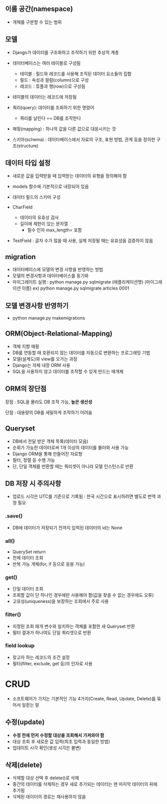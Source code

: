 ## 이름 공간(namespace)

- 개체를 구분할 수 있는 범위

## 모델

- Django가 데이터를 구조화하고 조작하기 위한 추상적 계층
- 데이터베이스는 여러 테이블로 구성됨
    - 테이블 : 필드와 레코드를 사용해 조직된 데이터 요소들의 집합
    - 필드 : 속성과 컬럼(column)으로 구성
    - 레코드 : 튜플과 행(row)으로 구성됨
    
- 테이블의 데이터는 레코드에 저장됨

- 쿼리(query): 데이터를 조회하기 위한 명령어
    - 쿼리를 날린다 == DB를 조작한다
    
- 매핑(mapping) : 하나의 값을 다른 값으로 대응시키는 것

-  스키마(schema) : 데이터베이스에서 자료의 구조, 표현 방법, 관계 등을 정의한 구조(structure)

## 데이터 타입 설정

- 새로운 값을 입력받을 때 입력받는 데이터의 유형을 정의해야 함
- models 함수에 기본적으로 내장되어 있음
- 데이터 필드의 스키마 구성
- CharField
  - 데이터의 유효성 검사
  - 길이에 제한이 있는 문자열
    - 필수 인자 max_length= 포함
    
- TextField : 글자 수가 많을 때 사용, 실제 저장될 때는 유효성을 검증하지 않음

## migration

- 데이터베이스에 모델의 변경 사항을 반영하는 방법
- 모델의 변경사항과 데이터베이스를 동기화
- 마이그레이트 실행 : python manage.py sqlmigrate (애플리케이션명) (마이그레이션 이름)
ex) python manage.py sqlmigrate articles 0001
  
## 모델 변경사항 반영하기

- python manage.py makemigrations

## ORM(Object-Relational-Mapping)

- 객체 지향 매핑
- DB를 연동할 때 호환되지 않는 데이터를 자동으로 변환하는 프로그래밍 기법
- 모델(설계도)와 view를 오가는 과정
- Django는 자체 내장 ORM 사용
- SQL을 사용하지 않고 데이터를 조작할 수 있게 만드는 매개체

## ORM의 장단점

장점 : SQL을 몰라도 DB 조작 가능, **높은 생산성**

단점 : 대용량의 DB를 세밀하게 조작하기 어려움

## Queryset

- DB에서 전달 받은 객체 목록(데이터 모음)
- 순회가 가능한 데이터로써 1개 이상의 데이터를 불러와 사용 가능
- Django ORM을 통해 만들어진 자료형 
- 필터, 정렬 등 수행 가능
- 단, 단일 객체를 반환할 때는 쿼리셋이 아니라 모델 인스턴스로 반환

## DB 저장 시 주의사항

- 업로드 시각은 UTC를 기준으로 기록됨 : 한국 시간으로 표시하려면 별도로 번역 과정 필요

### .save()

- DB에 데이터가 저장되기 전까지 입력된 데이터의 id는 None

### all()

- QuerySet return
- 전체 데이터 조회
- 반복 가능 개체(for, if 등으로 응용 가능)

### get()

- 단일 데이터 조회
- 조회할 값이 단 하나인 경우에만 사용해야 함(값을 찾을 수 없는 경우에도 오류)
- 고유성(uniqueness)을 보장하는 조회에서 주로 사용

### filter()

- 지정된 조회 매개 변수와 일치하는 객체를 포함한 새 Queryset 반환
- 필터 결과가 하나여도 단일 쿼리셋으로 반환

### field lookup

- 찾고자 하는 레코드의 조건 설정
- 필터(filter, exclude, get 등)의 인자로 사용


# CRUD

- 소프트웨어가 가지는 기본적인 기능 4가지(Create, Read, Update, Delete)를 묶어서 일컫는 말
## 수정(update)

- **수정 전에 먼저 수정할 대상을 조회해서 가져와야 함**
- 대상 조회 후 새로운 값 입력(최초 입력과 동일한 방법)
- 업데이트 시각 확인(생성 시각은 불변)

## 삭제(delete)

- 삭제할 대상 선택 후 delete()로 삭제
- 중간의 데이터를 삭제하는 경우 새로 추가되는 데이터는 맨 마지막 데이터의 뒤에 추가됨
- 삭제된 데이터의 경로는 재사용하지 않음
